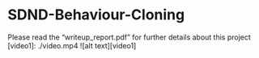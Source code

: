 # SDND-Behaviour-Cloning

Please read the “writeup_report.pdf” for further details about this project
[video1]: ./video.mp4
![alt text][video1]
